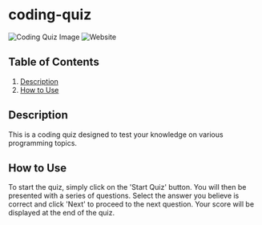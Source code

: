 # coding-quiz

![Coding Quiz Image](https://ibb.co/BHh8MkQ)
![Website](https://ragnarok344.github.io/coding-quiz/)

## Table of Contents

1. [Description](#description)
2. [How to Use](#how-to-use)

## Description

This is a coding quiz designed to test your knowledge on various programming topics. 

## How to Use

To start the quiz, simply click on the 'Start Quiz' button. You will then be presented with a series of questions. Select the answer you believe is correct and click 'Next' to proceed to the next question. Your score will be displayed at the end of the quiz.


